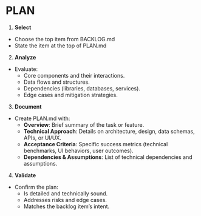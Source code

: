 # PLAN

1. **Select**
- Choose the top item from BACKLOG.md
- State the item at the top of PLAN.md

2. **Analyze**
- Evaluate:
  - Core components and their interactions.
  - Data flows and structures.
  - Dependencies (libraries, databases, services).
  - Edge cases and mitigation strategies.

3. **Document**
- Create PLAN.md with:
  - **Overview**: Brief summary of the task or feature.
  - **Technical Approach**: Details on architecture, design, data schemas, APIs, or UI/UX.
  - **Acceptance Criteria**: Specific success metrics (technical benchmarks, UI behaviors, user outcomes).
  - **Dependencies & Assumptions**: List of technical dependencies and assumptions.

4. **Validate**
- Confirm the plan:
  - Is detailed and technically sound.
  - Addresses risks and edge cases.
  - Matches the backlog item’s intent.
